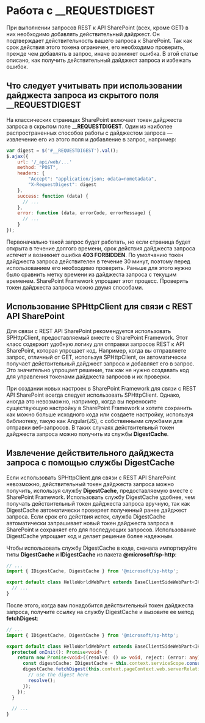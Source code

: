 # <a name="working-with-requestdigest"></a>Работа с __REQUESTDIGEST

При выполнении запросов REST к API SharePoint (всех, кроме GET) в них необходимо добавлять действительный дайджест. Он подтверждает действительность вашего запроса к SharePoint. Так как срок действия этого токена ограничен, его необходимо проверить, прежде чем добавлять в запрос, иначе возникнет ошибка. В этой статье описано, как получить действительный дайджест запроса и избежать ошибок.

## <a name="considerations-when-using-request-digest-from-the-hidden-requestdigest-field"></a>Что следует учитывать при использовании дайджеста запроса из скрытого поля __REQUESTDIGEST

На классических страницах SharePoint включает токен дайджеста запроса в скрытом поле **__REQUESTDIGEST**. Один из наиболее распространенных способов работы с дайджестом запроса — извлечение его из этого поля и добавление в запрос, например:

```js
var digest = $('#__REQUESTDIGEST').val();
$.ajax({
    url: '/_api/web/...'
    method: "POST",
    headers: {
        "Accept": "application/json; odata=nometadata",
        "X-RequestDigest": digest
    },
    success: function (data) {
      // ...
    },
    error: function (data, errorCode, errorMessage) {
      // ...
    }
});
```

Первоначально такой запрос будет работать, но если страница будет открыта в течение долгого времени, срок действия дайджеста запроса истечет и возникнет ошибка **403 FORBIDDEN**. По умолчанию токен дайджеста запроса действителен в течение 30 минут, поэтому перед использованием его необходимо проверить. Раньше для этого нужно было сравнить метку времени из дайджеста запроса с текущим временем. SharePoint Framework упрощает этот процесс. Проверить токен дайджеста запроса можно двумя способами.

## <a name="use-the-sphttpclient-to-communicate-with-the-sharepoint-rest-api"></a>Использование SPHttpClient для связи с REST API SharePoint

Для связи с REST API SharePoint рекомендуется использовать SPHttpClient, предоставляемый вместе с SharePoint Framework. Этот класс содержит удобную логику для отправки запросов REST к API SharePoint, которая упрощает код. Например, когда вы отправляете запрос, отличный от GET, используя SPHttpClient, он автоматически получает действительный дайджест запроса и добавляет его в запрос. Это значительно упрощает решение, так как не нужно создавать код для управления токенами дайджеста запросов и их проверки.

При создании новых настроек в SharePoint Framework для связи с REST API SharePoint всегда следует использовать SPHttpClient. Однако, иногда это невозможно, например, когда вы переносите существующую настройку в SharePoint Framework и хотите сохранить как можно больше исходного кода или создаете настройку, используя библиотеку, такую как Angular(JS), с собственными службами для отправки веб-запросов. В таких случаях действительный токен дайджеста запроса можно получить из службы **DigestCache**.

## <a name="retrieve-valid-request-digest-using-the-digestcache-service"></a>Извлечение действительного дайджеста запроса с помощью службы DigestCache

Если использовать SPHttpClient для связи с REST API SharePoint невозможно, действительный токен дайджеста запроса можно получить, используя службу **DigestCache**, предоставляемую вместе с SharePoint Framework. Использовать службу DigestCache удобнее, чем получать действительный токен дайджеста запроса вручную, так как DigestCache автоматически проверяет полученный ранее дайджест запроса. Если срок его действия истек, служба DigestCache автоматически запрашивает новый токен дайджеста запроса в SharePoint и сохраняет его для последующих запросов. Использование DigestCache упрощает код и делает решение более надежным.

Чтобы использовать службу DigestCache в коде, сначала импортируйте типы **DigestCache** и **IDigestCache** из пакета **@microsoft/sp-http**:

```ts
// ...
import { IDigestCache, DigestCache } from '@microsoft/sp-http';

export default class HelloWorldWebPart extends BaseClientSideWebPart<IHelloWorldWebPartProps> {
  // ...
}
```

После этого, когда вам понадобится действительный токен дайджеста запроса, получите ссылку на службу DigestCache и вызовите ее метод **fetchDigest**:

```ts
// ...
import { IDigestCache, DigestCache } from '@microsoft/sp-http';

export default class HelloWorldWebPart extends BaseClientSideWebPart<IHelloWorldWebPartProps> {
  protected onInit(): Promise<void> {
    return new Promise<void>((resolve: () => void, reject: (error: any) => void): void => {
      const digestCache: IDigestCache = this.context.serviceScope.consume(DigestCache.serviceKey);
      digestCache.fetchDigest(this.context.pageContext.web.serverRelativeUrl).then((digest: string): void => {
        // use the digest here
        resolve();
      });
    });
  }

  // ...
}
```